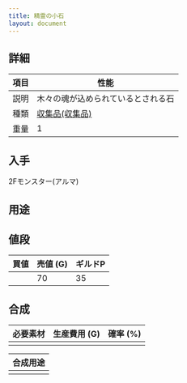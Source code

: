 ```yaml
---
title: 精霊の小石
layout: document
---
```

## 詳細


|項目|性能|
|---|---|
|説明|木々の魂が込められているとされる石|
|種類|[収集品(収集品)](収集品(収集品))|
|重量|1|

## 入手

2Fモンスター(アルマ)

## 用途


## 値段


|買値|売値 (G)|ギルドP|
|---|---|---|
||70|35|

## 合成


|必要素材|生産費用 (G)|確率 (%)|
|---|---|---|
||||


|合成用途|
|---|
||